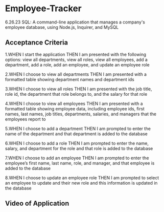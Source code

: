 # Employee-Tracker
6.26.23 SQL: A command-line application that manages a company's employee database, using Node.js, Inquirer, and MySQL

## Acceptance Criteria
1.WHEN I start the application THEN I am presented with the following options: view all departments, view all roles, view all employees, add a department, add a role, add an employee, and update an employee role

2.WHEN I choose to view all departments THEN I am presented with a formatted table showing department names and department ids

3.WHEN I choose to view all roles THEN I am presented with the job title, role id, the department that role belongs to, and the salary for that role

4.WHEN I choose to view all employees THEN I am presented with a formatted table showing employee data, including employee ids, first names, last names, job titles, departments, salaries, and managers that the employees report to

5.WHEN I choose to add a department THEN I am prompted to enter the name of the department and that department is added to the database

6.WHEN I choose to add a role THEN I am prompted to enter the name, salary, and department for the role and that role is added to the database

7.WHEN I choose to add an employee THEN I am prompted to enter the employee’s first name, last name, role, and manager, and that employee is added to the database

8.WHEN I choose to update an employee role THEN I am prompted to select an employee to update and their new role and this information is updated in the database

## Video of Application